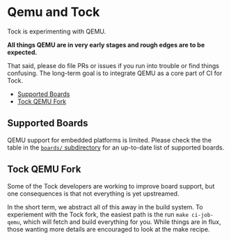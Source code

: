 Qemu and Tock
=============

Tock is experimenting with QEMU.

**All things QEMU are in very early stages and rough edges are to be expected.**

That said, please do file PRs or issues if you run into trouble or find things
confusing. The long-term goal is to integrate QEMU as a core part of CI for Tock.

<!-- npm i -g markdown-toc; markdown-toc -i Qemu.md -->

<!-- toc -->

- [Supported Boards](#supported-boards)
- [Tock QEMU Fork](#tock-qemu-fork)

<!-- tocstop -->

## Supported Boards

QEMU support for embedded platforms is limited. Please check the the table in
the [`boards/` subdirectory](../boards/README.md) for an up-to-date list of
supported boards.

## Tock QEMU Fork

Some of the Tock developers are working to improve board support, but one
consequences is that not everything is yet upstreamed.

In the short term, we abstract all of this away in the build system.
To experiement with the Tock fork, the easiest path is the run
`make ci-job-qemu`, which will fetch and build everything for you.
While things are in flux, those wanting more details are encouraged to look at
the make recipe.
